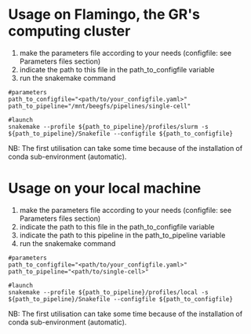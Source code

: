 # Usage on Flamingo, the GR's computing cluster

1. make the parameters file according to your needs (configfile: see Parameters files section)
2. indicate the path to this file in the path_to_configfile variable
3. run the snakemake command
```
#parameters
path_to_configfile="<path/to/your_configfile.yaml>"
path_to_pipeline="/mnt/beegfs/pipelines/single-cell"

#launch
snakemake --profile ${path_to_pipeline}/profiles/slurm -s ${path_to_pipeline}/Snakefile --configfile ${path_to_configfile}
```
NB: The first utilisation can take some time because of the installation of conda sub-environment (automatic).

# Usage on your local machine

1. make the parameters file according to your needs (configfile: see Parameters files section)
2. indicate the path to this file in the path_to_configfile variable
3. indicate the path to this pipeline in the path_to_pipeline variable
4. run the snakemake command
```
#parameters
path_to_configfile="<path/to/your_configfile.yaml>"
path_to_pipeline="<path/to/single-cell>"

#launch
snakemake --profile ${path_to_pipeline}/profiles/local -s ${path_to_pipeline}/Snakefile --configfile ${path_to_configfile}
```
NB: The first utilisation can take some time because of the installation of conda sub-environment (automatic).